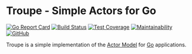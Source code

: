 # Troupe - Simple Actors for Go

[![Go Report Card](https://goreportcard.com/badge/github.com/caravan/troupe)](https://goreportcard.com/report/github.com/caravan/troupe) [![Build Status](https://app.travis-ci.com/caravan/troupe.svg?branch=main)](https://app.travis-ci.com/caravan/troupe) [![Test Coverage](https://api.codeclimate.com/v1/badges/b59c40856edfb8570303/test_coverage)](https://codeclimate.com/github/caravan/troupe/test_coverage) [![Maintainability](https://api.codeclimate.com/v1/badges/b59c40856edfb8570303/maintainability)](https://codeclimate.com/github/caravan/troupe/maintainability) [![GitHub](https://img.shields.io/github/license/caravan/troupe?cache=1)](https://github.com/caravan/troupe/blob/main/LICENSE.md)

Troupe is a simple implementation of the [Actor Model](https://en.wikipedia.org/wiki/Actor_model) for [Go](https://golang.org/) applications.

